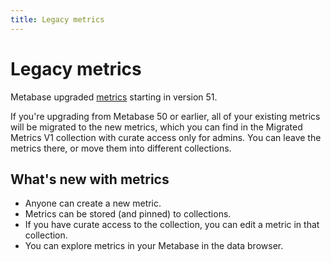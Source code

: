 ```yaml
---
title: Legacy metrics
---
```


# Legacy metrics

Metabase upgraded [metrics](./metrics.md) starting in version 51.

If you're upgrading from Metabase 50 or earlier, all of your existing metrics will be migrated to the new metrics, which you can find in the Migrated Metrics V1 collection with curate access only for admins. You can leave the metrics there, or move them into different collections.

## What's new with metrics

- Anyone can create a new metric.
- Metrics can be stored (and pinned) to collections.
- If you have curate access to the collection, you can edit a metric in that collection.
- You can explore metrics in your Metabase in the data browser.